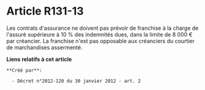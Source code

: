 # Article R131-13

Les contrats d'assurance ne doivent pas prévoir de franchise à la charge de l'assuré supérieure à 10 % des indemnités dues,
dans la limite de 8 000 € par créancier. La franchise n'est pas opposable aux créanciers du courtier de marchandises
assermenté.

**Liens relatifs à cet article**

	**Créé par**:

	  - Décret n°2012-120 du 30 janvier 2012 - art. 2
